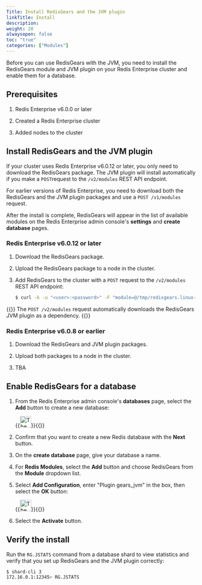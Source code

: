 ```yaml
---
Title: Install RedisGears and the JVM plugin 
linkTitle: Install 
description:
weight: 20
alwaysopen: false
toc: "true"
categories: ["Modules"]
---
```


Before you can use RedisGears with the JVM, you need to install the RedisGears module and JVM plugin on your Redis Enterprise cluster and enable them for a database.

## Prerequisites

1. Redis Enterprise v6.0.0 or later

1. Created a Redis Enterprise cluster

1. Added nodes to the cluster

## Install RedisGears and the JVM plugin

If your cluster uses Redis Enterprise v6.0.12 or later, you only need to download the RedisGears package. The JVM plugin will install automatically if you make a `POST`request to the `/v2/modules` REST API endpoint.

For earlier versions of Redis Enterprise, you need to download both the RedisGears and the JVM plugin packages and use a `POST /v1/modules` request.

After the install is complete, RedisGears will appear in the list of available modules on the Redis Enterprise admin console's **settings** and **create database** pages.

### Redis Enterprise v6.0.12 or later

1. Download the RedisGears package.

1. Upload the RedisGears package to a node in the cluster.

1. Add RedisGears to the cluster with a `POST` request to the `/v2/modules` REST API endpoint:

    ```sh
    $ curl -k -u "<user>:<password>" -F "module=@/tmp/redisgears.linux-centos7-x64.1.2.1.zip" https://localhost:9443/v2/modules
    ```

{{<note>}}
The `POST /v2/modules` request automatically downloads the RedisGears JVM plugin as a dependency.
{{</note>}}

### Redis Enterprise v6.0.8 or earlier

1. Download the RedisGears and JVM plugin packages.

1. Upload both packages to a node in the cluster.

1. TBA

## Enable RedisGears for a database

1. From the Redis Enterprise admin console's **databases** page, select the **Add** button to create a new database:

    {{<image filename="images/rs/icon_add.png" width="30px" alt="The Add icon">}}{{</image>}}

1. Confirm that you want to create a new Redis database with the **Next** button.

1. On the **create database** page, give your database a name.

1. For **Redis Modules**, select the **Add** button and choose RedisGears from the **Module** dropdown list.

1. Select **Add Configuration**, enter "Plugin gears_jvm" in the box, then select the **OK** button:

    {{<image filename="images/rs/icon_save.png" width="30px" alt="The Save icon">}}{{</image>}}

1. Select the **Activate** button.

## Verify the install

Run the `RG.JSTATS` command from a database shard to view statistics and verify that you set up RedisGears and the JVM plugin correctly:

```sh
$ shard-cli 3
172.16.0.1:12345> RG.JSTATS
```
